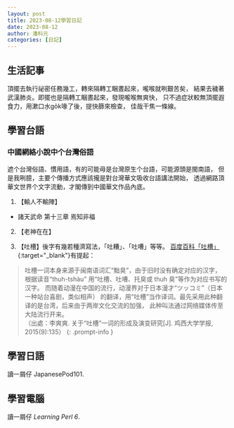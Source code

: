 ```yaml
---
layout: post
title: 2023-08-12學習日記
date: 2023-08-12
author: 潘科元
categories: [日記]
---
```

## 生活記事

頂擺去執行祕密任務幾工，轉來隔轉工睏晝起來，嚨喉就咧艱苦矣，
結果去穢著武漢肺炎。即擺也是隔轉工睏晝起來，發現嚨喉無爽快，
只不過症狀較無頂擺遐食力，用漱口水go̍k喙了後，提快篩來檢查，
佳哉干焦一條線。

## 學習台語

### 中國網絡小說中个台灣俗語

遮个台灣俗語、慣用語，有的可能毋是台灣原生个台語，可能源頭是閩南語，
但是我咧臆，主要个傳播方式應該攏是對台灣華文吸收台語講法開始，
透過網路頂華文世界个文字流動，才閣傳到中國華文作品內底。

1. 【輸人不輸陣】

  - 諸天武命 第十三章 焉知非福

2. 【老神在在】

3. 【吐槽】後字有幾若種濟寫法，「吐糟」、「吐嘈」等等。
[百度百科「吐槽」](https://baike.baidu.com/item/%E5%90%90%E6%A7%BD/5589457#:~:text=%E5%90%90%E6%A7%BD%EF%BC%8C%E6%B1%89%E8%AF%AD%E8%AF%8D%E6%B1%87%EF%BC%8C%E4%B8%80%E8%88%AC%E6%98%AF,%E5%86%85%E5%AE%B9%EF%BC%9B%E5%98%B2%E8%AE%BD%EF%BC%9B%E6%8A%B1%E6%80%A8%E7%AD%89%E3%80%82){:target="_blank"}有提起：

> 吐槽一词本身来源于闽南语词汇“黜臭”，由于旧时没有确定对应的汉字，
根据读音“thuh-tshàu” 用“吐槽、吐嘈、托臭或 thuh 臭”等作为对应书写的汉字。
而随着动漫在中国的流行，动漫界对于日本漫才“ツッコミ”（日本一种站台喜剧，类似相声）
的翻译，用“吐槽”当作译词。最先采用此种翻译的是台湾，后来由于两岸文化交流的加强，
此种叫法通过网络媒体传至大陆流行开来。  
（出處：李爽爽. 关于“吐槽”一词的形成及演变研究[J]. 鸡西大学学报, 2015(9):135）
{: .prompt-info }

## 學習日語

讀一屑仔 JapanesePod101.

## 學習電腦

讀一屑仔 *Learning Perl 6*.

